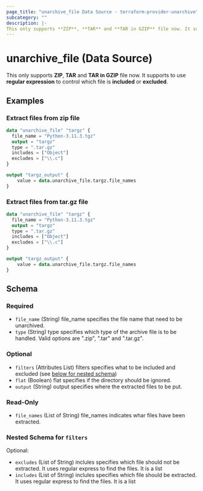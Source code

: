 ```yaml
---
page_title: "unarchive_file Data Source - terraform-provider-unarchive"
subcategory: ""
description: |-
This only supports **ZIP**, **TAR** and **TAR in GZIP** file now. It supports to use **regular expression** to control which file is **included** or **excluded**.
---
```


# unarchive_file (Data Source)

This only supports **ZIP**, **TAR** and **TAR in GZIP** file now. It supports to use **regular expression** to control which file is **included** or **excluded**.

## Examples

### Extract files from zip file
```terraform
data "unarchive_file" "targz" {
  file_name = "Python-3.11.3.tgz"
  output = "targz"
  type = ".tar.gz"
  includes = ["Object"]
  excludes = ["\\.c"]
}

output "targz_output" {
    value = data.unarchive_file.targz.file_names
}
```

### Extract files from tar.gz file
```terraform
data "unarchive_file" "targz" {
  file_name = "Python-3.11.3.tgz"
  output = "targz"
  type = ".tar.gz"
  includes = ["Object"]
  excludes = ["\\.c"]
}

output "targz_output" {
    value = data.unarchive_file.targz.file_names
}
```

<!-- schema generated by tfplugindocs -->
## Schema

### Required

- `file_name` (String) file_name specifies the file name that need to be unarchived.
- `type` (String) type specifies which type of the archive file is to be handled. Valid options are ".zip", ".tar" and ".tar.gz".

### Optional

- `filters` (Attributes List) filters specifies what to be included and excluded (see [below for nested schema](#nestedatt--filters))
- `flat` (Boolean) flat specifies if the directory should be ignored.
- `output` (String) output specifies where the extracted files to be put.

### Read-Only

- `file_names` (List of String) file_names indicates whar files have been extracted.

<a id="nestedatt--filters"></a>
### Nested Schema for `filters`

Optional:

- `excludes` (List of String) inclules specifies which file should not be extracted. It uses regular express to find the files. It is a list
- `includes` (List of String) inclules specifies which file should be extracted. It uses regular express to find the files. It is a list



